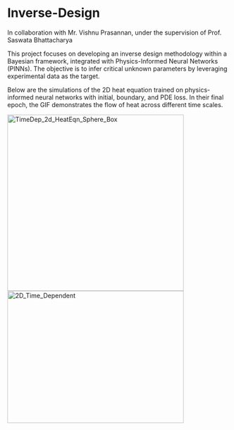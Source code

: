 # Inverse-Design

In collaboration with Mr. Vishnu Prasannan, under the supervision of Prof. Saswata Bhattacharya

This project focuses on developing an inverse design methodology within a Bayesian framework, integrated with Physics-Informed Neural Networks (PINNs). The objective is to infer critical unknown parameters by leveraging experimental data as the target.

Below are the simulations of the 2D heat equation trained on physics-informed neural networks with initial, boundary, and PDE loss. In their final epoch, the GIF demonstrates the flow of heat across different time scales.

<img src="https://github.com/user-attachments/assets/b53a3291-5cf7-4613-8f29-ed24bf8edc04" alt="TimeDep_2d_HeatEqn_Sphere_Box" width="400" height="400" />

<img src="https://github.com/user-attachments/assets/a97e0ed9-787f-41a7-9130-5d2e9b82d1f2" alt="2D_Time_Dependent" width="400" height="300" />



